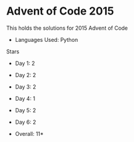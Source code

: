 # Advent of Code 2015

This holds the solutions for 2015 Advent of Code

- Languages Used:  Python

Stars 
- Day 1: 2
- Day 2: 2
- Day 3: 2
- Day 4: 1
- Day 5: 2
- Day 6: 2 

- Overall: 11*
